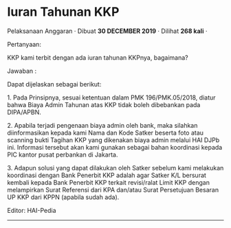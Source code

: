 Iuran Tahunan KKP
=================

Pelaksanaan Anggaran · Dibuat **30 DECEMBER 2019** · Dilihat **268 kali** ·

Pertanyaan:

KKP kami terbit dengan ada iuran tahunan KKPnya, bagaimana?

  
  

Jawaban :

Dapat dijelaskan sebagai berikut:

1\. Pada Prinsipnya, sesuai ketentuan dalam PMK 196/PMK.05/2018, diatur bahwa Biaya Admin Tahunan atas KKP tidak boleh dibebankan pada DIPA/APBN.

2\. Apabila terjadi pengenaan biaya admin oleh bank, maka silahkan diinformasikan kepada kami Nama dan Kode Satker beserta foto atau scanning bukti Tagihan KKP yang dikenakan biaya admin melalui HAI DJPb ini. Informasi tersebut akan kami gunakan sebagai bahan koordinasi kepada PIC kantor pusat perbankan di Jakarta.

3\. Adapun solusi yang dapat dilakukan oleh Satker sebelum kami melakukan koordinasi dengan Bank Penerbit KKP adalah agar Satker K/L bersurat kembali kepada Bank Penerbit KKP terkait revisi/ralat Limit KKP dengan melampirkan Surat Referensi dari KPA dan/atau Surat Persetujuan Besaran UP KKP dari KPPN (apabila sudah ada).

  

  

Editor: HAI-Pedia  

  
  
  

* * *